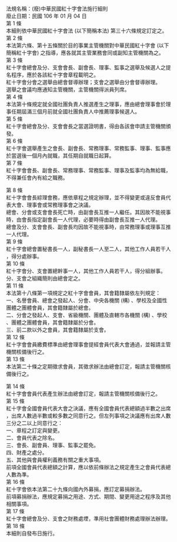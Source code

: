 法規名稱：(廢)中華民國紅十字會法施行細則  
廢止日期：民國 106 年 01 月 04 日  
第 1 條  
本細則依中華民國紅十字會法 (以下簡稱本法) 第三十六條規定訂定之。  
第 2 條  
本法第六條、第十五條關於目的事業主管機關對中華民國紅十字會 (以下  
簡稱紅十字會) 之指導，應各就其主管業務會同或副知主管機關為之。  
第 3 條  
紅十字會總會及分、支會會長、副會長、理事、監事之選舉及候選人之提  
名程序，應於各該紅十字會章程載明之。  
紅十字會分會之選舉由總會督導辦理；支會之選舉由分會督導辦理。  
選舉之會議均應通知主管機關，主管機關得派員列席。  
第 4 條  
本法第十條規定就全國社團負責人推選產生之理事，應由總會理事會於理  
事任期屆滿三個月前就全國社團負責人中推薦理事候選人。  
第 5 條  
紅十字會總會及分、支會會長之當選證明書，得由各該會申請主管機關頒  
發。  
第 6 條  
紅十字會選舉產生之會長、副會長、常務理事、常務監事、理事、監事應  
於當選後一個月內就職，其任期自就職日起算。  
第 7 條  
紅十字會會長、副會長、常務理事、常務監事、理事及監事均為無給職，  
不得兼任會內有給之職務。  


第 8 條  
紅十字會會長綜理會務，應依章程之規定辦理，並不得變更或違反會員代  
表大會、理事會或常務理事會之決議。  
總會、分會或支會會長死亡時，由副會長互推一人繼任。其因故不能視事  
時，由會長指定副會長一人代理，必要時得由副會長互推一人代理。  
總會及分、支會會長、副會長均因故不能視事時，由常務理事或理事互推  
一人代理。  
第 9 條  
紅十字會總會置秘書長一人，副秘書長一人至二人，其他工作人員若干人  
，得分處辦事。  
第 10 條  
紅十字會分、支會置總幹事一人，其他工作人員若干人，得分組辦事。  
分、支會之組織簡則由總會定之。  
第 11 條  
本法第十八條第一項規定之紅十字會會員，其會籍隸屬依左列規定：  
一、名譽會員、總會之發起人、分會、中央各機關 (構) 、學校及全國性  
團體之團體會員，其會籍隸屬於總會。  
二、分會之發起人、支會、省級機關、團體及直轄市各機關 (構) 、學校  
、團體之團體會員，其會籍隸屬於分會。  
三、前二款以外之會員，其會籍隸屬於支會。  
第 12 條  
紅十字會會員繳費標準由總會理事會提經會員代表大會通過，並報請主管  
機關核備後行之。  
第 13 條  
本法第二十條之定期徵求會員，其徵求辦法由總會訂定，報請主管機關核  
備後行之。  


第 14 條  
紅十字會會員代表產生辦法由總會訂定，報請主管機關核備後行之。  
第 15 條  
紅十字會全國會員代表大會之決議，應有全國會員代表總額過半數之出席  
，出席人數過半數或較多數之同意行之。但左列事項之決議應有出席人數  
三分之二以上同意行之：  
一、章程之訂定與變更。  
二、會員代表之除名。  
三、會長、副會員、理事、監事之罷免。  
四、財產之處分。  
五、其他與會員權利義務有關之重大事項。  
前項全國會員代表總額之計算，應以依前條辦法之規定產生之會員代表總  
人數為準。  
第 16 條  
紅十字會依本法第二十九條向國內外募捐，應訂定募捐辦法。  
前項募捐辦法，應規定募捐之用途、方式、期間、變更用途之程序及其他  
相關事項。  
第 17 條  
紅十字會總會及分、支會之財務處堙，準用社會團體財務處理辦法辦理。  
第 18 條  
本細則自發布日施行。  


